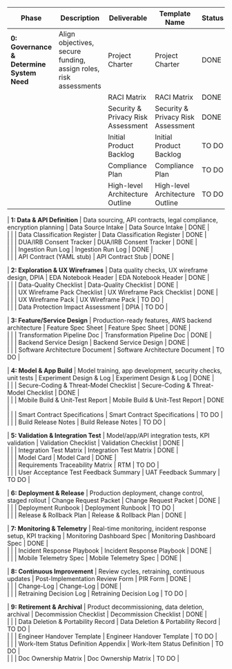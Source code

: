 
|Phase|Description|Deliverable|Template Name|Status|
|---|---|---|---|---|
|**0: Governance & Determine System Need**|Align objectives, secure funding, assign roles, risk assessments|Project Charter|Project Charter|DONE|
|||RACI Matrix|RACI Matrix|DONE|
|||Security & Privacy Risk Assessment|Security & Privacy Risk Assessment|DONE|
|||Initial Product Backlog|Initial Product Backlog|TO DO|
|||Compliance Plan|Compliance Plan|TO DO|
|||High-level Architecture Outline|High-level Architecture Outline|TO DO|

| **1: Data & API Definition** | Data sourcing, API contracts, legal compliance, encryption planning | Data Source Intake | Data Source Intake | DONE |  
| | | Data Classification Register | Data Classification Register | DONE |  
| | | DUA/IRB Consent Tracker | DUA/IRB Consent Tracker | DONE |  
| | | Ingestion Run Log | Ingestion Run Log | DONE |  
| | | API Contract (YAML stub) | API Contract Stub | DONE |

| **2: Exploration & UX Wireframes** | Data quality checks, UX wireframe design, DPIA | EDA Notebook Header | EDA Notebook Header | DONE |  
| | | Data-Quality Checklist | Data-Quality Checklist | DONE |  
| | | UX Wireframe Pack Checklist | UX Wireframe Pack Checklist | DONE |  
| | | UX Wireframe Pack | UX Wireframe Pack | TO DO |  
| | | Data Protection Impact Assessment | DPIA | TO DO |

| **3: Feature/Service Design** | Production-ready features, AWS backend architecture | Feature Spec Sheet | Feature Spec Sheet | DONE |  
| | | Transformation Pipeline Doc | Transformation Pipeline Doc | DONE |  
| | | Backend Service Design | Backend Service Design | DONE |  
| | | Software Architecture Document | Software Architecture Document | TO DO |

| **4: Model & App Build** | Model training, app development, security checks, unit tests | Experiment Design & Log | Experiment Design & Log | DONE |  
| | | Secure-Coding & Threat-Model Checklist | Secure-Coding & Threat-Model Checklist | DONE |  
| | | Mobile Build & Unit-Test Report | Mobile Build & Unit-Test Report | DONE |  
| | | Smart Contract Specifications | Smart Contract Specifications | TO DO |  
| | | Build Release Notes | Build Release Notes | TO DO |

| **5: Validation & Integration Test** | Model/app/API integration tests, KPI validation | Validation Checklist | Validation Checklist | DONE |  
| | | Integration Test Matrix | Integration Test Matrix | DONE |  
| | | Model Card | Model Card | DONE |  
| | | Requirements Traceability Matrix | RTM | TO DO |  
| | | User Acceptance Test Feedback Summary | UAT Feedback Summary | TO DO |

| **6: Deployment & Release** | Production deployment, change control, staged rollout | Change Request Packet | Change Request Packet | DONE |  
| | | Deployment Runbook | Deployment Runbook | TO DO |  
| | | Release & Rollback Plan | Release & Rollback Plan | DONE |

| **7: Monitoring & Telemetry** | Real-time monitoring, incident response setup, KPI tracking | Monitoring Dashboard Spec | Monitoring Dashboard Spec | DONE |  
| | | Incident Response Playbook | Incident Response Playbook | DONE |  
| | | Mobile Telemetry Spec | Mobile Telemetry Spec | DONE |

| **8: Continuous Improvement** | Review cycles, retraining, continuous updates | Post-Implementation Review Form | PIR Form | DONE |  
| | | Change-Log | Change-Log | DONE |  
| | | Retraining Decision Log | Retraining Decision Log | TO DO |

| **9: Retirement & Archival** | Product decommissioning, data deletion, archival | Decommission Checklist | Decommission Checklist | DONE |  
| | | Data Deletion & Portability Record | Data Deletion & Portability Record | TO DO |  
| | | Engineer Handover Template | Engineer Handover Template | TO DO |  
| | | Work-Item Status Definition Appendix | Work-Item Status Definition | TO DO |  
| | | Doc Ownership Matrix | Doc Ownership Matrix | TO DO |